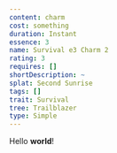 ```yaml
---
content: charm
cost: something
duration: Instant
essence: 3
name: Survival e3 Charm 2
rating: 3
requires: []
shortDescription: ~
splat: Second Sunrise
tags: []
trait: Survival
tree: Trailblazer
type: Simple
---
```


Hello **world**!
